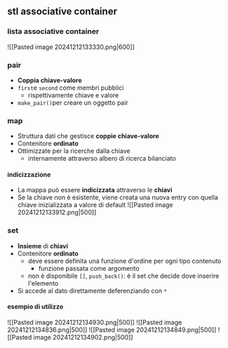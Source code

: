 ## stl associative container
### lista associative container
![[Pasted image 20241212133330.png|600]]
### pair
- **Coppia chiave-valore**
- ```first```e ```second``` come membri pubblici
	- rispettivamente chiave e valore
- ```make_pair()```per creare un oggetto pair

### map
- Struttura dati che gestisce **coppie chiave-valore**
- Contenitore **ordinato**
- Ottimizzate per la ricerche dalla chiave
	- internamente attraverso albero di ricerca bilanciato
#### indicizzazione
- La mappa può essere **indicizzata** attraverso le **chiavi**
- Se la chiave non è esistente, viene creata una nuova entry con quella chiave inizializzata a valore di default
![[Pasted image 20241212133912.png|500]]
### set
- **Insieme** di **chiavi**
- Contenitore **ordinato**
	- deve essere definita una funzione d'ordine per ogni tipo contenuto
		- funzione passata come argomento
	- non è disponibile ```[]```, ```push_back()```: è il set che decide dove inserire l'elemento
- Si accede al dato direttamente deferenziando con ```*```
#### esempio di utilizzo
![[Pasted image 20241212134930.png|500]]
![[Pasted image 20241212134836.png|500]]
![[Pasted image 20241212134849.png|500]]
![[Pasted image 20241212134902.png|500]]
